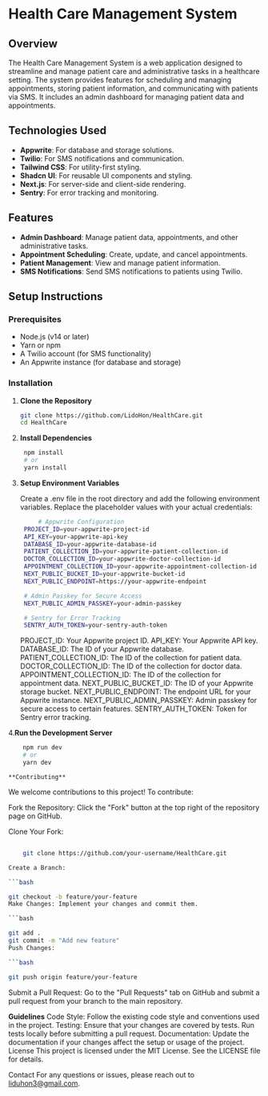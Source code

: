 # Health Care Management System

## Overview

The Health Care Management System is a web application designed to streamline and manage patient care and administrative tasks in a healthcare setting. The system provides features for scheduling and managing appointments, storing patient information, and communicating with patients via SMS. It includes an admin dashboard for managing patient data and appointments.

## Technologies Used

- **Appwrite**: For database and storage solutions.
- **Twilio**: For SMS notifications and communication.
- **Tailwind CSS**: For utility-first styling.
- **Shadcn UI**: For reusable UI components and styling.
- **Next.js**: For server-side and client-side
  rendering.
- **Sentry**: For error tracking and monitoring.

## Features

- **Admin Dashboard**: Manage patient data, appointments, and other administrative tasks.
- **Appointment Scheduling**: Create, update, and cancel appointments.
- **Patient Management**: View and manage patient information.
- **SMS Notifications**: Send SMS notifications to patients using Twilio.

## Setup Instructions

### Prerequisites

- Node.js (v14 or later)
- Yarn or npm
- A Twilio account (for SMS functionality)
- An Appwrite instance (for database and storage)

### Installation

1. **Clone the Repository**

   ```bash
   git clone https://github.com/LidoHon/HealthCare.git
   cd HealthCare
   ```

2. **Install Dependencies**

   ```bash
    npm install
    # or
    yarn install
   ```

3. **Setup Environment Variables**

   Create a .env file in the root directory and add the following environment variables. Replace the placeholder values with your actual credentials:

   ```bash
        # Appwrite Configuration
    PROJECT_ID=your-appwrite-project-id
    API_KEY=your-appwrite-api-key
    DATABASE_ID=your-appwrite-database-id
    PATIENT_COLLECTION_ID=your-appwrite-patient-collection-id
    DOCTOR_COLLECTION_ID=your-appwrite-doctor-collection-id
    APPOINTMENT_COLLECTION_ID=your-appwrite-appointment-collection-id
    NEXT_PUBLIC_BUCKET_ID=your-appwrite-bucket-id
    NEXT_PUBLIC_ENDPOINT=https://your-appwrite-endpoint

    # Admin Passkey for Secure Access
    NEXT_PUBLIC_ADMIN_PASSKEY=your-admin-passkey

    # Sentry for Error Tracking
    SENTRY_AUTH_TOKEN=your-sentry-auth-token
   ```


    PROJECT_ID: Your Appwrite project ID.
    API_KEY: Your Appwrite API key.
    DATABASE_ID: The ID of your Appwrite database.
    PATIENT_COLLECTION_ID: The ID of the collection for patient data.
    DOCTOR_COLLECTION_ID: The ID of the collection for doctor data.
    APPOINTMENT_COLLECTION_ID: The ID of the collection for appointment data.
    NEXT_PUBLIC_BUCKET_ID: The ID of your Appwrite storage bucket.
    NEXT_PUBLIC_ENDPOINT: The endpoint URL for your Appwrite instance.
    NEXT_PUBLIC_ADMIN_PASSKEY: Admin passkey for secure access to certain features.
    SENTRY_AUTH_TOKEN: Token for Sentry error tracking.
   

4.**Run the Development Server**

```bash
    npm run dev
    # or
    yarn dev
```


    **Contributing**
We welcome contributions to this project! To contribute:

Fork the Repository: Click the "Fork" button at the top right of the repository page on GitHub.

Clone Your Fork:

```bash

    git clone https://github.com/your-username/HealthCare.git

Create a Branch:

```bash

git checkout -b feature/your-feature
Make Changes: Implement your changes and commit them.

```bash

git add .
git commit -m "Add new feature"
Push Changes:

```bash

git push origin feature/your-feature
````
Submit a Pull Request: Go to the "Pull Requests" tab on GitHub and submit a pull request from your branch to the main repository.

**Guidelines**
Code Style: Follow the existing code style and conventions used in the project.
Testing: Ensure that your changes are covered by tests. Run tests locally before submitting a pull request.
Documentation: Update the documentation if your changes affect the setup or usage of the project.
License
This project is licensed under the MIT License. See the LICENSE file for details.

Contact
For any questions or issues, please reach out to liduhon3@gmail.com.

